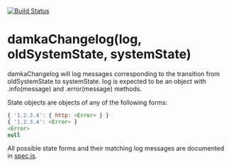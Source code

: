 [![Build Status](https://travis-ci.org/nathan7/damka-changelog.png?branch=master)](https://travis-ci.org/nathan7/damka-changelog)

# damkaChangelog(log, oldSystemState, systemState)
damkaChangelog will log messages corresponding to the transition from oldSystemState to systemState.
log is expected to be an object with .info(message) and .error(message) methods.

State objects are objects of any of the following forms:

```javascript
{ '1.2.3.4': { http: <Error> } }
{ '1.2.3.4': <Error> }
<Error>
null
```

All possible state forms and their matching log messages are documented in [spec.js](https://github.com/nathan7/damka-changelog/blob/master/spec.js).
